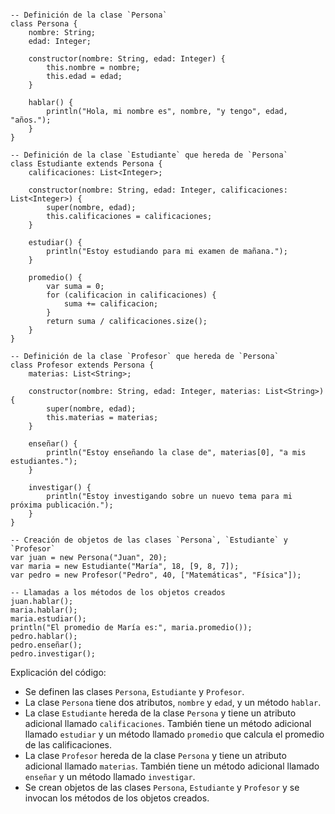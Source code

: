 ```cool

-- Definición de la clase `Persona`
class Persona {
    nombre: String;
    edad: Integer;

    constructor(nombre: String, edad: Integer) {
        this.nombre = nombre;
        this.edad = edad;
    }

    hablar() {
        println("Hola, mi nombre es", nombre, "y tengo", edad, "años.");
    }
}

-- Definición de la clase `Estudiante` que hereda de `Persona`
class Estudiante extends Persona {
    calificaciones: List<Integer>;

    constructor(nombre: String, edad: Integer, calificaciones: List<Integer>) {
        super(nombre, edad);
        this.calificaciones = calificaciones;
    }

    estudiar() {
        println("Estoy estudiando para mi examen de mañana.");
    }

    promedio() {
        var suma = 0;
        for (calificacion in calificaciones) {
            suma += calificacion;
        }
        return suma / calificaciones.size();
    }
}

-- Definición de la clase `Profesor` que hereda de `Persona`
class Profesor extends Persona {
    materias: List<String>;

    constructor(nombre: String, edad: Integer, materias: List<String>) {
        super(nombre, edad);
        this.materias = materias;
    }

    enseñar() {
        println("Estoy enseñando la clase de", materias[0], "a mis estudiantes.");
    }

    investigar() {
        println("Estoy investigando sobre un nuevo tema para mi próxima publicación.");
    }
}

-- Creación de objetos de las clases `Persona`, `Estudiante` y `Profesor`
var juan = new Persona("Juan", 20);
var maria = new Estudiante("María", 18, [9, 8, 7]);
var pedro = new Profesor("Pedro", 40, ["Matemáticas", "Física"]);

-- Llamadas a los métodos de los objetos creados
juan.hablar();
maria.hablar();
maria.estudiar();
println("El promedio de María es:", maria.promedio());
pedro.hablar();
pedro.enseñar();
pedro.investigar();

```

Explicación del código:

* Se definen las clases `Persona`, `Estudiante` y `Profesor`.
* La clase `Persona` tiene dos atributos, `nombre` y `edad`, y un método `hablar`.
* La clase `Estudiante` hereda de la clase `Persona` y tiene un atributo adicional llamado `calificaciones`. También tiene un método adicional llamado `estudiar` y un método llamado `promedio` que calcula el promedio de las calificaciones.
* La clase `Profesor` hereda de la clase `Persona` y tiene un atributo adicional llamado `materias`. También tiene un método adicional llamado `enseñar` y un método llamado `investigar`.
* Se crean objetos de las clases `Persona`, `Estudiante` y `Profesor` y se invocan los métodos de los objetos creados.
